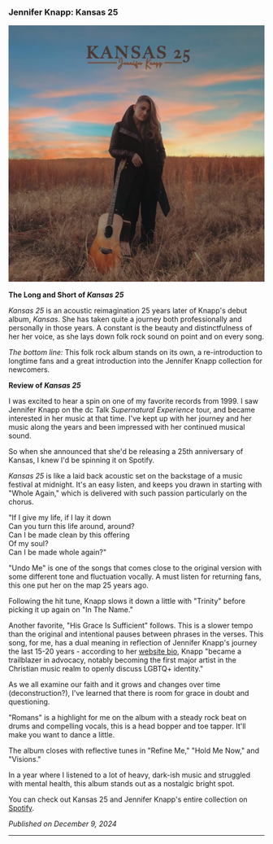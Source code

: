 ### Jennifer Knapp: Kansas 25

![Image](/assets/images/kansas25.jpg)

**The Long and Short of _Kansas 25_**

_Kansas 25_ is an acoustic reimagination 25 years later of Knapp's debut album, _Kansas_. She has taken quite a journey both professionally and personally in those years. A constant is the beauty and distinctfulness of her her voice, as she lays down folk rock sound on point and on every song.

_The bottom line:_ This folk rock album stands on its own, a re-introduction to longtime fans and a great introduction into the Jennifer Knapp collection for newcomers.

**Review of _Kansas 25_**

I was excited to hear a spin on one of my favorite records from 1999. I saw Jennifer Knapp on the dc Talk _Supernatural Experience_ tour, and became interested in her music at that time. I've kept up with her journey and her music along the years and been impressed with her continued musical sound.

So when she announced that she'd be releasing a 25th anniversary of Kansas, I knew I'd be spinning it on Spotify. 

_Kansas 25_ is like a laid back acoustic set on the backstage of a music festival at midnight. It's an easy listen, and keeps you drawn in starting with "Whole Again," which is delivered with such passion particularly on the chorus.

"If I give my life, if I lay it down<br>
Can you turn this life around, around?<br>
Can I be made clean by this offering<br>
Of my soul?<br>
Can I be made whole again?"

"Undo Me" is one of the songs that comes close to the original version with some different tone and fluctuation vocally. A must listen for returning fans, this one put her on the map 25 years ago.

Following the hit tune, Knapp slows it down a little with "Trinity" before picking it up again on "In The Name."

Another favorite, "His Grace Is Sufficient" follows. This is a slower tempo than the original and intentional pauses between phrases in the verses.
This song, for me, has a dual meaning in reflection of Jennifer Knapp's journey the last 15-20 years - according to her [website bio](https://jenniferknapp.com/bio/), Knapp "became a trailblazer in advocacy, notably becoming the first major artist in the Christian music realm to openly discuss LGBTQ+ identity."

As we all examine our faith and it grows and changes over time (deconstruction?), I've learned that there is room for grace in doubt and questioning. 

"Romans" is a highlight for me on the album with a steady rock beat on drums and compelling vocals, this is a head bopper and toe tapper. It'll make you want to dance a little.

The album closes with reflective tunes in "Refine Me," "Hold Me Now," and "Visions." 

In a year where I listened to a lot of heavy, dark-ish music and struggled with mental health, this album stands out as a nostalgic bright spot. 

You can check out Kansas 25 and Jennifer Knapp's entire collection on [Spotify](https://open.spotify.com/artist/2yAjgPqGeURdgCHPzuDeYi).

_Published on December 9, 2024_

----
